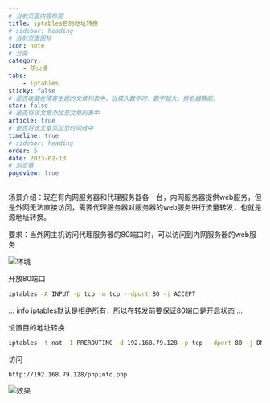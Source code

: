 ```yaml
---
# 当前页面内容标题
title: iptables目的地址转换
# sidebar: heading
# 当前页面图标
icon: note
# 分类
category:
    - 防火墙
tabs: 
    - iptables
sticky: false
# 是否收藏在博客主题的文章列表中，当填入数字时，数字越大，排名越靠前。
star: false
# 是否将该文章添加至文章列表中
article: true
# 是否将该文章添加至时间线中
timeline: true
# sidebar: heading
order: 5
date: 2023-02-13
# 浏览量
pageview: true
---
```


场景介绍：现在有内网服务器和代理服务器各一台，内网服务器提供web服务，但是外网无法直接访问，需要代理服务器对服务器的web服务进行流量转发，也就是源地址转换。

要求：当外网主机访问代理服务器的80端口时，可以访问到内网服务器的web服务

![环境](https://shihao-icu-1304033786.cos.ap-shanghai.myqcloud.com/shihao.icu/iptables目地址转换.png)

开放80端口
```sh
iptables -A INPUT -p tcp -m tcp --dport 80 -j ACCEPT
```
::: info
iptables默认是拒绝所有，所以在转发前要保证80端口是开启状态
:::

设置目的地址转换

```sh
iptables -t nat -I PREROUTING -d 192.168.79.128 -p tcp --dport 80 -j DNAT --to 172.23.0.2
```

访问
```uri
http://192.168.79.128/phpinfo.php
```
![效果](https://shihao-icu-1304033786.cos.ap-shanghai.myqcloud.com/shihao.icu/Snipaste_2023-02-13_17-07-44.png)